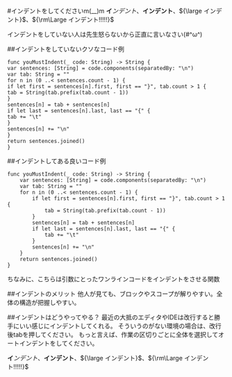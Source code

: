<!-- title:インデントをしてほしい叫び -->
#インデントをしてくださいm(__)m
${\boldsymbol インデント}$、**インデント**、${\large インデント}$、${\rm\Large インデント!!!!!}$

インデントをしていない人は先生怒らないから正直に言いなさい(#^ω^)

##インデントをしていないクソなコード例

```swift:
func youMustIndent(_ code: String) -> String {
var sentences: [String] = code.components(separatedBy: "\n")
var tab: String = ""
for n in (0 ..< sentences.count - 1) {
if let first = sentences[n].first, first == "}", tab.count > 1 {
tab = String(tab.prefix(tab.count - 1))
}
sentences[n] = tab + sentences[n]
if let last = sentences[n].last, last == "{" {
tab += "\t"
}
sentences[n] += "\n"
}
return sentences.joined()
}
```

##インデントしてある良いコード例
```swift:
func youMustIndent(_ code: String) -> String {
    var sentences: [String] = code.components(separatedBy: "\n")
    var tab: String = ""
    for n in (0 ..< sentences.count - 1) {
        if let first = sentences[n].first, first == "}", tab.count > 1 {
            tab = String(tab.prefix(tab.count - 1))
        }
        sentences[n] = tab + sentences[n]
        if let last = sentences[n].last, last == "{" {
            tab += "\t"
        }
        sentences[n] += "\n"
    }
    return sentences.joined()
}
```

ちなみに、こちらは引数にとったワンラインコードをインデントをさせる関数

##インデントのメリット
他人が見ても、ブロックやスコープが解りやすい。全体の構造が把握しやすい。

##インデントはどうやってやる？
最近の大抵のエディタやIDEは改行すると勝手にいい感じにインデントしてくれる。
そういうのがない環境の場合は、改行後tabを押してください。
もっと言えば、作業の区切りごとに全体を選択してオートインデントをしてください。

${\boldsymbol インデント}$、**インデント**、${\large インデント}$、${\rm\Large インデント!!!!!}$
